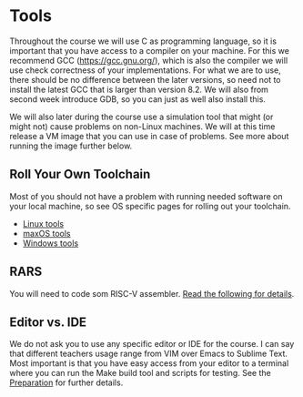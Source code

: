 # Tools

Throughout the course we will use C as programming language, so it is important that you have access to a compiler on your machine. For this we recommend GCC (https://gcc.gnu.org/), which is also the compiler we will use check correctness of your implementations. For what we are to use, there should be no difference between the later versions, so need not to install the latest GCC that is larger than version 8.2. We will also from second week introduce GDB, so you can just as well also install this.

We will also later during the course use a simulation tool that might (or might not) cause problems on non-Linux machines. We will at this time release a VM image that you can use in case of problems. See more about running the image further below.

## Roll Your Own Toolchain
Most of you should not have a problem with running needed software on your local machine, so see OS specific pages for rolling out your toolchain.

  * [Linux tools](linux.md)
  * [maxOS tools](macos.md)
  * [Windows tools](windows.md)

## RARS
You will need to code som RISC-V assembler. [Read the following for details](rars.md).

<!-- ## Virtualbox
However, there might can be problems on the specific systems, in which case we will generally point you to a virtual machine. 

  * This will be posted later..

## Script alternatives
For some purposes we have also designed some specific scripts you can run from your terminal. These require internet access, but can be an easy alternative in some specific situations

  * To be posted later...
 -->

## Editor vs. IDE
We do not ask you to use any specific editor or IDE for the course. I can say that different teachers usage range from VIM over Emacs to Sublime Text. Most important is that you have easy access from your editor to a terminal where you can run the Make build tool and scripts for testing. See the [Preparation](../preparations/README.md) for further details.


